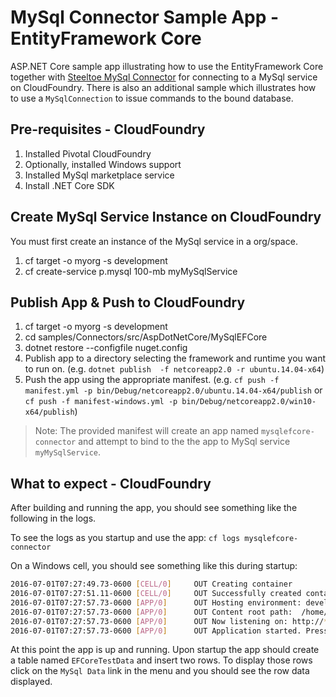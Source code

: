 ﻿# MySql Connector Sample App - EntityFramework Core

ASP.NET Core sample app illustrating how to use the EntityFramework Core together with [Steeltoe MySql Connector](https://github.com/SteeltoeOSS/Connectors/tree/master/src/Steeltoe.CloudFoundry.Connector.MySql) for connecting to a MySql service on CloudFoundry. There is also an additional sample which illustrates how to use a `MySqlConnection` to issue commands to the bound database.

## Pre-requisites - CloudFoundry

1. Installed Pivotal CloudFoundry
1. Optionally, installed Windows support
1. Installed MySql marketplace service
1. Install .NET Core SDK

## Create MySql Service Instance on CloudFoundry

You must first create an instance of the MySql service in a org/space.

1. cf target -o myorg -s development
1. cf create-service p.mysql 100-mb myMySqlService

## Publish App & Push to CloudFoundry

1. cf target -o myorg -s development
1. cd samples/Connectors/src/AspDotNetCore/MySqlEFCore
1. dotnet restore --configfile nuget.config
1. Publish app to a directory selecting the framework and runtime you want to run on. (e.g. `dotnet publish  -f netcoreapp2.0 -r ubuntu.14.04-x64`)
1. Push the app using the appropriate manifest. (e.g. `cf push -f manifest.yml -p bin/Debug/netcoreapp2.0/ubuntu.14.04-x64/publish` or `cf push -f manifest-windows.yml -p bin/Debug/netcoreapp2.0/win10-x64/publish`)

> Note: The provided manifest will create an app named `mysqlefcore-connector` and attempt to bind to the the app to MySql service `myMySqlService`.

## What to expect - CloudFoundry

After building and running the app, you should see something like the following in the logs.

To see the logs as you startup and use the app: `cf logs mysqlefcore-connector`

On a Windows cell, you should see something like this during startup:

```bash
2016-07-01T07:27:49.73-0600 [CELL/0]     OUT Creating container
2016-07-01T07:27:51.11-0600 [CELL/0]     OUT Successfully created container
2016-07-01T07:27:57.73-0600 [APP/0]      OUT Hosting environment: development
2016-07-01T07:27:57.73-0600 [APP/0]      OUT Content root path:  /home/vcap/app
2016-07-01T07:27:57.73-0600 [APP/0]      OUT Now listening on: http://*:8080
2016-07-01T07:27:57.73-0600 [APP/0]      OUT Application started. Press Ctrl+C to shut down.
```

At this point the app is up and running.  Upon startup the app should create a table named `EFCoreTestData` and insert two rows. To display those rows click on the `MySql Data` link in the menu and you should see the row data displayed.
